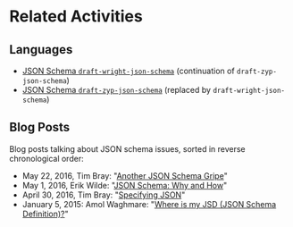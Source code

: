 # Related Activities

## Languages

* [JSON Schema `draft-wright-json-schema`](https://tools.ietf.org/html/draft-wright-json-schema) (continuation of `draft-zyp-json-schema`)
* [JSON Schema `draft-zyp-json-schema`](https://tools.ietf.org/html/draft-zyp-json-schema) (replaced by `draft-wright-json-schema`)

## Blog Posts

Blog posts talking about JSON schema issues, sorted in reverse chronological order:

* May 22, 2016, Tim Bray: "[Another JSON Schema Gripe](http://www.tbray.org/ongoing/When/201x/2016/05/22/Json-Schema-Gripe)"
* May 1, 2016, Erik Wilde: "[JSON Schema: Why and How](http://dret.typepad.com/dretblog/2016/05/json-schema-why-and-how.html)"
* April 30, 2016, Tim Bray: "[Specifying JSON](http://www.tbray.org/ongoing/When/201x/2016/04/30/JSON-Schema-funnies)"
* January 5, 2015: Amol Waghmare: "[Where is my JSD (JSON Schema Definition)?](https://www.linkedin.com/pulse/where-my-jsd-json-schema-definition-amol-waghmare)"
